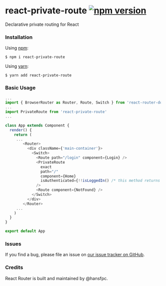 # react-private-route [![npm version](https://badge.fury.io/js/react-private-route.svg)](https://badge.fury.io/js/react-private-route) 

Declarative private routing for React


### Installation

Using [npm](https://www.npmjs.com/):

    $ npm i react-private-route


Using [yarn](https://yarnpkg.com/):

    $ yarn add react-private-route


### Basic Usage

```js
...
import { BrowserRouter as Router, Route, Switch } from 'react-router-dom'
...
import PrivateRoute from 'react-private-route'
...

class App extends Component {
  render() {
    return (
     ...
        <Router>
          <div className={'main-container'}>
            <Switch>
              <Route path="/login" component={Login} />
              <PrivateRoute
                exact
                path="/"
                component={Home}
                isAuthenticated={!!isLoggedIn() /* this method returns true or false */}
              />
              <Route component={NotFound} />
            </Switch>
          </div>
        </Router>
     ...
    )
  }
}

export default App
```

### Issues

If you find a bug, please file an issue on [our issue tracker on GitHub](https://github.com/hansfpc/react-private-route/issues).

### Credits

React Router is built and maintained by @hansfpc.
